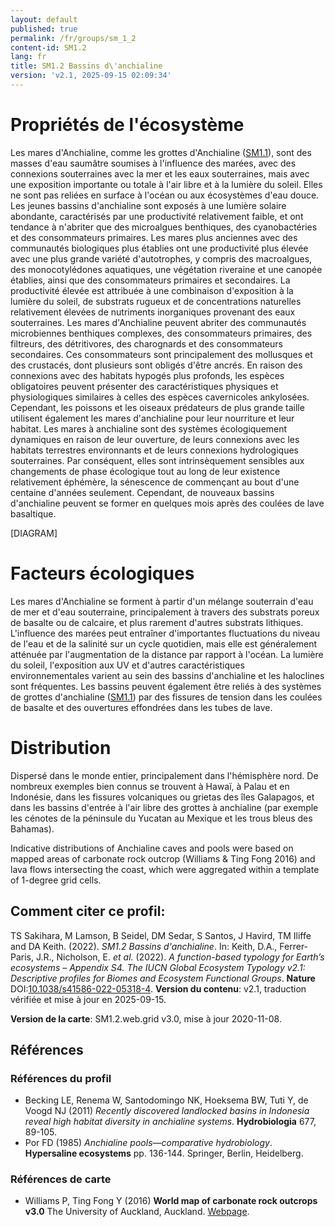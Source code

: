```yaml
---
layout: default
published: true
permalink: /fr/groups/sm_1_2
content-id: SM1.2
lang: fr
title: SM1.2 Bassins d\'anchialine
version: 'v2.1, 2025-09-15 02:09:34'
---
```




# Propriétés de l'écosystème
 
Les mares d\'Anchialine, comme les grottes d\'Anchialine ([SM1.1](/explore/groups/SM1.1)), sont
des masses d\'eau saumâtre soumises à l\'influence des marées, avec des
connexions souterraines avec la mer et les eaux souterraines, mais avec
une exposition importante ou totale à l\'air libre et à la lumière du
soleil. Elles ne sont pas reliées en surface à l\'océan ou aux
écosystèmes d\'eau douce. Les jeunes bassins d\'anchialine sont exposés
à une lumière solaire abondante, caractérisés par une productivité
relativement faible, et ont tendance à n\'abriter que des microalgues
benthiques, des cyanobactéries et des consommateurs primaires. Les mares
plus anciennes avec des communautés biologiques plus établies ont une
productivité plus élevée avec une plus grande variété d\'autotrophes, y
compris des macroalgues, des monocotylédones aquatiques, une végétation
riveraine et une canopée établies, ainsi que des consommateurs primaires
et secondaires. La productivité élevée est attribuée à une combinaison
d\'exposition à la lumière du soleil, de substrats rugueux et de
concentrations naturelles relativement élevées de nutriments
inorganiques provenant des eaux souterraines. Les mares d\'Anchialine
peuvent abriter des communautés microbiennes benthiques complexes, des
consommateurs primaires, des filtreurs, des détritivores, des
charognards et des consommateurs secondaires. Ces consommateurs sont
principalement des mollusques et des crustacés, dont plusieurs sont
obligés d\'être ancrés. En raison des connexions avec des habitats
hypogés plus profonds, les espèces obligatoires peuvent présenter des
caractéristiques physiques et physiologiques similaires à celles des
espèces cavernicoles ankylosées. Cependant, les poissons et les oiseaux
prédateurs de plus grande taille utilisent également les mares
d\'anchialine pour leur nourriture et leur habitat. Les mares à
anchialine sont des systèmes écologiquement dynamiques en raison de leur
ouverture, de leurs connexions avec les habitats terrestres environnants
et de leurs connexions hydrologiques souterraines. Par conséquent, elles
sont intrinsèquement sensibles aux changements de phase écologique tout
au long de leur existence relativement éphémère, la sénescence de
commençant au bout d\'une centaine d\'années seulement. Cependant, de
nouveaux bassins d\'anchialine peuvent se former en quelques mois après
des coulées de lave basaltique.

[DIAGRAM]

# Facteurs écologiques
 
Les mares d\'Anchialine se forment à partir d\'un mélange souterrain
d\'eau de mer et d\'eau souterraine, principalement à travers des
substrats poreux de basalte ou de calcaire, et plus rarement d\'autres
substrats lithiques. L\'influence des marées peut entraîner
d\'importantes fluctuations du niveau de l\'eau et de la salinité sur un
cycle quotidien, mais elle est généralement atténuée par l\'augmentation
de la distance par rapport à l\'océan. La lumière du soleil,
l\'exposition aux UV et d\'autres caractéristiques environnementales
varient au sein des bassins d\'anchialine et les haloclines sont
fréquentes. Les bassins peuvent également être reliés à des systèmes de
grottes d\'anchialine ([SM1.1](/explore/groups/SM1.1)) par des fissures de tension dans les
coulées de basalte et des ouvertures effondrées dans les tubes de lave.
 
# Distribution
 
Dispersé dans le monde entier, principalement dans l\'hémisphère nord.
De nombreux exemples bien connus se trouvent à Hawaï, à Palau et en
Indonésie, dans les fissures volcaniques ou grietas des îles Galapagos,
et dans les bassins d\'entrée à l\'air libre des grottes à anchialine
(par exemple les cénotes de la péninsule du Yucatan au Mexique et les
trous bleus des Bahamas).

Indicative distributions of Anchialine caves and pools were based on mapped areas of carbonate rock outcrop (Williams & Ting Fong 2016) and lava flows intersecting the coast, which were aggregated within a template of 1-degree grid cells.

## Comment citer ce profil:

TS Sakihara, M Lamson, B Seidel, DM Sedar, S Santos, J Havird, TM Iliffe and DA Keith. (2022). *SM1.2 Bassins d\'anchialine*. In: Keith, D.A., Ferrer-Paris, J.R., Nicholson, E. *et al.* (2022). *A function-based typology for Earth’s ecosystems – Appendix S4. The IUCN Global Ecosystem Typology v2.1: Descriptive profiles for Biomes and Ecosystem Functional Groups*. **Nature** DOI:[10.1038/s41586-022-05318-4](https://doi.org/10.1038/s41586-022-05318-4).
**Version du contenu**: v2.1, traduction vérifiée et mise à jour en 2025-09-15.

**Version de la carte**: SM1.2.web.grid v3.0, mise à jour 2020-11-08.

## Références

### Références du profil

* Becking LE, Renema W, Santodomingo NK, Hoeksema BW, Tuti Y, de Voogd NJ (2011) *Recently discovered landlocked basins in Indonesia reveal high habitat diversity in anchialine systems*. **Hydrobiologia** 677, 89-105.
* Por FD (1985) *Anchialine pools—comparative hydrobiology*. **Hypersaline ecosystems**  pp. 136-144. Springer, Berlin, Heidelberg.

### Références de carte
* Williams P, Ting Fong Y  (2016) **World map of carbonate rock outcrops v3.0** The University of Auckland, Auckland. [Webpage](https://www.fos.auckland.ac.nz/our_research/karst/).

